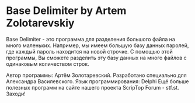 # Base Delimiter by Artem Zolotarevskiy

Base Delimiter - это программа для разделения большого файла на много маленьких. Например, мы имеем большую базу данных паролей, где каждый пароль находится на новой строчке. С помощью этой программы, Вы сможете разделить эту базу данных на много файлов с одинаковым количеством строк. 


Автор программы: Артём Золотаревский. Разработано специально для Александра Василевского. Язык программирования: Delphi
Ещё больше полезных программ на сайте нашего проекта ScripTop Forum - stf.st. Заходи!
